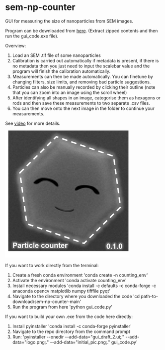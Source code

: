 # sem-np-counter
GUI for measuring the size of nanoparticles from SEM images.

Program can be downloaded from <a href="https://www.dropbox.com/s/9801947k5b12l8h/gui_code.zip?dl=0">here</a>. (Extract zipped contents and then run the gui_code.exe file).

Overview:
1.	Load an SEM .tif file of some nanoparticles
2.	Calibration is carried out automatically if metadata is present, if there is no metadata then you just need to input the scalebar value and the program will finish the calibration automatically.
3.	Measurements can then be made automatically. You can finetune by changing filters, size limits, and removing bad particle suggestions.
4.	Particles can also be manually recorded by clicking their outline (note that you can zoom into an image using the scroll wheel)
5.	After identifying all shapes in an image, categorise them as hexagons or rods and then save these measurements to two separate .csv files.
6.	You can then move onto the next image in the folder to continue your measurements.

See <a href='https://user-images.githubusercontent.com/30181254/110630828-c59a3b80-819d-11eb-8f7b-233b8a692fcf.mp4'>video</a> for more details.

<img src='https://github.com/grlewis333/sem-np-counter/blob/main/initial_pic.png' width=400>

If you want to work directly from the terminal:
1. Create a fresh conda environment 'conda create -n counting_env'
2. Activate the environment 'conda activate counting_env'
3. Install necessary modules 'conda install -c defaults -c conda-forge -c anaconda opencv matplotlib numpy tifffile pyqt'
4. Navigate to the directory where you downloaded the code 'cd path-to-download\sem-np-counter-main'
5. Run the program from here 'python gui_code.py'

If you want to build your own .exe from the code here directly:
1. Install pyinstaller 'conda install -c conda-forge pyinstaller'
2. Navigate to the repo directory from the command prompt
3. Run: 'pyinstaller --onedir --add-data="gui_draft_2.ui;." --add-data="logo.png;." --add-data="initial_pic.png;." gui_code.py'
